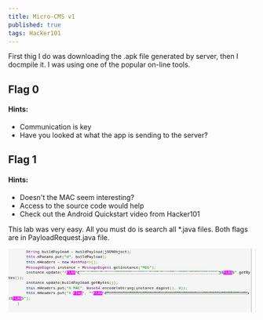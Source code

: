 ```yaml
---
title: Micro-CMS v1
published: true
tags: Hacker101
---
```


First thig I do was downloading the .apk file generated by server, then I docmpile it. I was using one of the popular on-line tools.

## Flag 0

#### Hints:

* Communication is key
* Have you looked at what the app is sending to the server?

## Flag 1

#### Hints:

* Doesn't the MAC seem interesting?
* Access to the source code would help
* Check out the Android Quickstart video from Hacker101

This lab was very easy. All you must do is search all *.java files. Both flags are in PayloadRequest.java file.

![New post](/assets/thermostat/flag.png)

